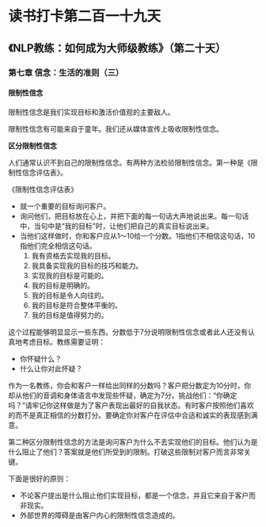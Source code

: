 读书打卡第二百一十九天
===

《NLP教练：如何成为大师级教练》（第二十天）
---

### 第七章 信念：生活的准则（三）

#### 限制性信念

限制性信念是我们实现目标和激活价值观的主要敌人。

限制性信念有可能来自于童年。我们还从媒体宣传上吸收限制性信念。

**区分限制性信念**

人们通常认识不到自己的限制性信念。有两种方法检验限制性信念。第一种是《限制性信念评估表》。

《限制性信念评估表》
* 就一个重要的目标询问客户。
* 询问他们，把目标放在心上，并把下面的每一句话大声地说出来。每一句话中，当句中是“我的目标”时，让他们把自己的真实目标说出来。
* 当他们这样做时，你和客户应从1～10给一个分数。1指他们不相信这句话，10指他们完全相信这句话。
    1. 我有资格去实现我的目标。
    1. 我具备实现我的目标的技巧和能力。
    1. 实现我的目标是可能的。
    1. 我的目标是明确的。
    1. 我的目标是令人向往的。
    1. 我的目标是符合整体平衡的。
    1. 我的目标是值得努力的。

这个过程能够明显显示一些东西。分数低于7分说明限制性信念或者此人还没有认真地考虑目标。教练需要证明：
* 你怀疑什么？
* 什么让你对此怀疑？

作为一名教练，你会和客户一样给出同样的分数吗？客户把分数定为10分时，你却从他们的音调和身体语言中发现些怀疑，确定为7分。挑战他们：“你确定吗？”请牢记你这样做是为了客户表现出最好的自我状态。有时客户按照他们喜欢的而不是真正相信的分数打分。要确定你对客户在评估中合适和诚实的表现感到满意。

第二种区分限制性信念的方法是询问客户为什么不去实现他们的目标。他们认为是什么阻止了他们？答案就是他们所受到的限制。打破这些限制对客户而言非常关键。

下面是很好的原则：
* 不论客户提出是什么阻止他们实现目标，都是一个信念，并且它来自于客户而非现实。
* 外部世界的障碍是由客户内心的限制性信念造成的。